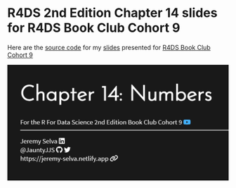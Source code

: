 # R4DS 2nd Edition Chapter 14 slides for R4DS Book Club Cohort 9

Here are the [source
code](https://github.com/JauntyJJS/r4ds-bookclub-cohort9-chapter14) for
my [slides](https://jauntyjjs.github.io/r4ds-bookclub-cohort9-chapter14)
presented for [R4DS Book Club Cohort
9](https://www.youtube.com/playlist?list=PL3x6DOfs2NGjVMs1NtbWu4s_ZgGhGKnrN)

![](share-card.png)
